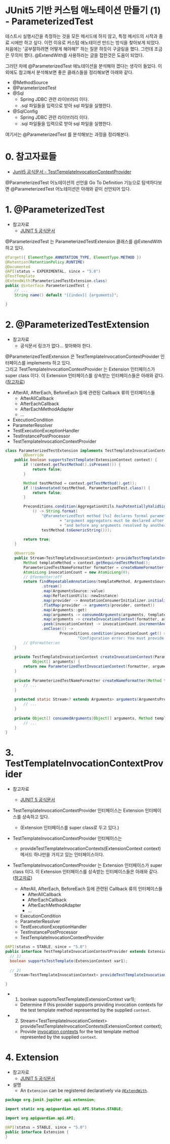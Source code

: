 # JUnit5 기반 커스텀 애노테이션 만들기 (1) - ParameterizedTest 

테스트시 실행시간을 측정하는 것을 모든 메서드에 하지 않고, 특정 메서드의 시작과 종료 시에만 하고 싶다. 이런 이유로 커스텀 애노테이션 만드는 방식을 찾아보게 되었다. 처음에는 '공부잘하려면 어떻게 해야해?' 하는 질문 하듯이 구글링을 했다. 그런데 조금은 무의미 했다. @ExtendWith를 사용하라는 글을 접한것은 도움이 되었다.  

그러던 차에 @ParameterizedTest 애노테이션을 분석해야 겠다는 생각이 들었다. 이 외에도 참고해서 분석해보면 좋은 클래스들을 정리해보면 아래와 같다.

- @MethodSource  
- @ParameterizedTest  
- @Sql  
  - Spring JDBC 관련 라이브러리 이다.  
  - .sql 파일들을 입력으로 받아 sql 파일을 실행한다.  
- @SqlConfig  
  - Spring JDBC 관련 라이브러리 이다.  
  - .sql 파일들을 입력으로 받아 sql 파일을 실행한다.  

여기서는 @ParameterizedTest 를 분석해보는 과정을 정리해본다. 

# 0. 참고자료들

- [Junit5 공식문서 - TestTemplateInvocationContextProvider](https://junit.org/junit5/docs/5.0.0/api/org/junit/jupiter/api/extension/TestTemplateInvocationContextProvider.html)

  

@ParameterizedTest 어노테이션의 선언을 Go To Definition 기능으로 탐색하다보면 @ParameterizedTest 어노테이션은 아래와 같이 선언되어 있다.

# 1. @ParameterizedTest

- 참고자료
  - [JUNIT 5 공식문서](https://junit.org/junit5/docs/5.3.0/api/org/junit/jupiter/params/ParameterizedTest.html)

@ParameterizedTest 는 ParameterizedTestExtension 클래스를 @ExtendWith 하고 있다.  

```java
@Target({ ElementType.ANNOTATION_TYPE, ElementType.METHOD })
@Retention(RetentionPolicy.RUNTIME)
@Documented
@API(status = EXPERIMENTAL, since = "5.0")
@TestTemplate
@ExtendWith(ParameterizedTestExtension.class)
public @interface ParameterizedTest {
    // ...
	String name() default "[{index}] {arguments}";

}
```

# 2. @ParameterizedTestExtension

- 참고자료
  - 공식문서 링크가 없다... 찾아봐야 한다.

@ParameterizedTestExtension 은 TestTemplateInvocationContextProvider 인터페이스를 implements 하고 있다.  
그리고 TestTemplateInvocationContextProvider 는 Extension 인터페이스가 super class 이다.
이 Extension 인터페이스를 상속받는 인터페이스들은 아래와 같다. ([참고자료](https://junit.org/junit5/docs/5.0.0/api/org/junit/jupiter/api/extension/Extension.html))  

- AfterAll, AfterEach, BeforeEach 등에 관련된 Callback 류의 인터페이스들
    - AfterAllCallback
    - AfterEachCallback
    - AfterEachMethodAdapter
    - ...
- ExecutionCondition
- ParameterResolver
- TestExecutionExceptionHandler
- TestInstancePostProcessor
- TestTemplateInvocationContextProvider
  
```java
class ParameterizedTestExtension implements TestTemplateInvocationContextProvider {
		@Override
    public boolean supportsTestTemplate(ExtensionContext context) {
        if (!context.getTestMethod().isPresent()) {
            return false;
        }

        Method testMethod = context.getTestMethod().get();
        if (!isAnnotated(testMethod, ParameterizedTest.class)) {
            return false;
        }

        Preconditions.condition(AggregationUtils.hasPotentiallyValidSignature(testMethod),
            () -> String.format(
                "@ParameterizedTest method [%s] declares formal parameters in an invalid order: "
                        + "argument aggregators must be declared after any indexed arguments "
                        + "and before any arguments resolved by another ParameterResolver.",
                testMethod.toGenericString()));

        return true;
    }
    
    @Override
    public Stream<TestTemplateInvocationContext> provideTestTemplateInvocationContexts(ExtensionContext context) {
        Method templateMethod = context.getRequiredTestMethod();
        ParameterizedTestNameFormatter formatter = createNameFormatter(templateMethod);
        AtomicLong invocationCount = new AtomicLong(0);
        // @formatter:off
        return findRepeatableAnnotations(templateMethod, ArgumentsSource.class)
                .stream()
                .map(ArgumentsSource::value)
                .map(ReflectionUtils::newInstance)
                .map(provider -> AnnotationConsumerInitializer.initialize(templateMethod, provider))
                .flatMap(provider -> arguments(provider, context))
                .map(Arguments::get)
                .map(arguments -> consumedArguments(arguments, templateMethod))
                .map(arguments -> createInvocationContext(formatter, arguments))
                .peek(invocationContext -> invocationCount.incrementAndGet())
                .onClose(() ->
                        Preconditions.condition(invocationCount.get() > 0,
                                "Configuration error: You must provide at least one argument for this @ParameterizedTest"));
        // @formatter:on
    }
    
    private TestTemplateInvocationContext createInvocationContext(ParameterizedTestNameFormatter formatter,
            Object[] arguments) {
        return new ParameterizedTestInvocationContext(formatter, arguments);
    }
    
    private ParameterizedTestNameFormatter createNameFormatter(Method templateMethod) {
        // ...
    }
    
    protected static Stream<? extends Arguments> arguments(ArgumentsProvider provider, ExtensionContext context) {
        // ...
    }
    
    private Object[] consumedArguments(Object[] arguments, Method templateMethod) {
        // ...
    }
}
```



# 3. TestTemplateInvocationContextProvider 

- 참고자료
  - [JUNIT 5 공식문서](https://junit.org/junit5/docs/5.0.0/api/org/junit/jupiter/api/extension/TestTemplateInvocationContextProvider.html)
- TestTemplateInvocationContextProvider 인터페이스는 Extension 인터페이스를 상속하고 있다.
  - (Extension 인터페이스를 super class로 두고 있다.)  

- TestTemplateInvocationContextProvider 인터페이스는 
  - provideTestTemplateInvocationContexts(ExtensionContext context) 메서드 하나만을 가지고 있는 인터페이스이다.
- TestTemplateInvocationContextProvider 는 Extension 인터페이스가 super class 이다.
  이 Extension 인터페이스를 상속받는 인터페이스들은 아래와 같다. ([참고자료](https://junit.org/junit5/docs/5.0.0/api/org/junit/jupiter/api/extension/Extension.html))  
  - AfterAll, AfterEach, BeforeEach 등에 관련된 Callback 류의 인터페이스들
    - AfterAllCallback
    - AfterEachCallback
    - AfterEachMethodAdapter
    - ...
  - ExecutionCondition
  - ParameterResolver
  - TestExecutionExceptionHandler
  - TestInstancePostProcessor
  - TestTemplateInvocationContextProvider

  

```java
@API(status = STABLE, since = "5.0")
public interface TestTemplateInvocationContextProvider extends Extension {
  // 1)
  boolean supportsTestTemplate(ExtensionContext var1);
  
  // 2)
	Stream<TestTemplateInvocationContext> provideTestTemplateInvocationContexts(ExtensionContext context);

}
```

  

- 1) boolean supportsTestTemplate(ExtensionContext var1);
  - Determine if this provider supports providing invocation contexts for the test template method represented by the supplied `context`.
- 2) Stream\<TestTemplateInvocationContext\> provideTestTemplateInvocationContexts(ExtensionContext context);
  - Provide [invocation contexts](https://junit.org/junit5/docs/5.3.0/api/org/junit/jupiter/api/extension/TestTemplateInvocationContext.html) for the test template method represented by the supplied `context`.

# 4. Extension

- 참고자료
  - [JUNIT 5 공식문서](https://junit.org/junit5/docs/5.0.0/api/org/junit/jupiter/api/extension/Extension.html)
- 설명
  - An `Extension` can be registered declaratively via [`@ExtendWith`](https://junit.org/junit5/docs/5.0.0/api/org/junit/jupiter/api/extension/ExtendWith.html).

  

```java
package org.junit.jupiter.api.extension;

import static org.apiguardian.api.API.Status.STABLE;

import org.apiguardian.api.API;

@API(status = STABLE, since = "5.0")
public interface Extension {
}
```





